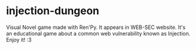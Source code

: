 # injection-dungeon
Visual Novel game made with Ren'Py. It appears in WEB-SEC website. It's an educational game about a common web vulnerability known as Injection. Enjoy it! :3
